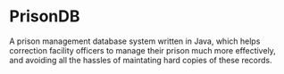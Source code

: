 # PrisonDB
A prison management database system written in Java, which helps correction facility officers to manage their 
prison much more effectively, and avoiding all the hassles of maintating hard copies of these records.
